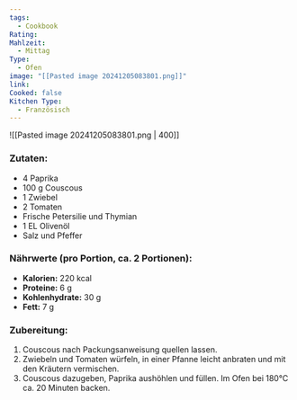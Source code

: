 ```yaml
---
tags:
  - Cookbook
Rating: 
Mahlzeit:
  - Mittag
Type:
  - Ofen
image: "[[Pasted image 20241205083801.png]]"
link: 
Cooked: false
Kitchen Type:
  - Französisch
---
```

![[Pasted image 20241205083801.png | 400]]
### Zutaten:
- 4 Paprika
- 100 g Couscous
- 1 Zwiebel
- 2 Tomaten
- Frische Petersilie und Thymian
- 1 EL Olivenöl
- Salz und Pfeffer

### Nährwerte (pro Portion, ca. 2 Portionen):
- **Kalorien:** 220 kcal  
- **Proteine:** 6 g  
- **Kohlenhydrate:** 30 g  
- **Fett:** 7 g  

### Zubereitung:
1. Couscous nach Packungsanweisung quellen lassen.
2. Zwiebeln und Tomaten würfeln, in einer Pfanne leicht anbraten und mit den Kräutern vermischen.
3. Couscous dazugeben, Paprika aushöhlen und füllen. Im Ofen bei 180°C ca. 20 Minuten backen.
